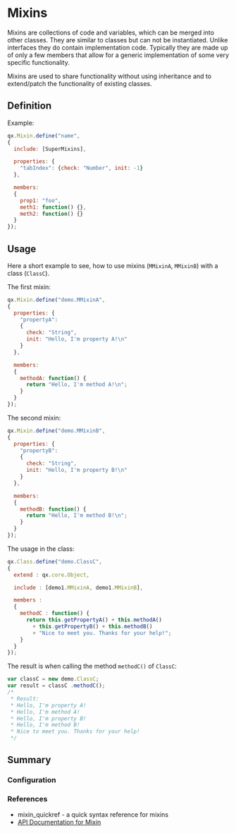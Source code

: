 Mixins
======

Mixins are collections of code and variables, which can be merged into other classes. They are similar to classes but can not be instantiated. Unlike interfaces they do contain implementation code. Typically they are made up of only a few members that allow for a generic implementation of some very specific functionality.

Mixins are used to share functionality without using inheritance and to extend/patch the functionality of existing classes.

Definition
----------

Example:

```javascript
qx.Mixin.define("name",
{
  include: [SuperMixins],

  properties: {
    "tabIndex": {check: "Number", init: -1}
  },

  members:
  {
    prop1: "foo",
    meth1: function() {},
    meth2: function() {}
  }
});
```

Usage
-----

Here a short example to see, how to use mixins (`MMixinA`, `MMixinB`) with a class (`ClassC`).

The first mixin:

```javascript
qx.Mixin.define("demo.MMixinA",
{
  properties: {
    "propertyA": 
    {
      check: "String", 
      init: "Hello, I'm property A!\n"
    }
  },

  members:
  {
    methodA: function() {
      return "Hello, I'm method A!\n";    
    }
  }
});
```

The second mixin:

```javascript
qx.Mixin.define("demo.MMixinB",
{
  properties: {
    "propertyB": 
    {
      check: "String", 
      init: "Hello, I'm property B!\n"
    }
  },

  members:
  {
    methodB: function() {
      return "Hello, I'm method B!\n";    
    }
  }
});
```

The usage in the class:

```javascript
qx.Class.define("demo.ClassC", 
{
  extend : qx.core.Object,

  include : [demo1.MMixinA, demo1.MMixinB],

  members :
  {
    methodC : function() {
      return this.getPropertyA() + this.methodA() 
        + this.getPropertyB() + this.methodB()
        + "Nice to meet you. Thanks for your help!";
    }
  }
});
```

The result is when calling the method `methodC()` of `ClassC`:

```javascript
var classC = new demo.ClassC;
var result = classC .methodC();
/*
 * Result:
 * Hello, I'm property A! 
 * Hello, I'm method A! 
 * Hello, I'm property B! 
 * Hello, I'm method B! 
 * Nice to meet you. Thanks for your help!
 */
```

Summary
-------

### Configuration

### References

-   mixin\_quickref - a quick syntax reference for mixins
-   [API Documentation for Mixin](http://demo.qooxdoo.org/%{version}/apiviewer/#qx.Mixin)

